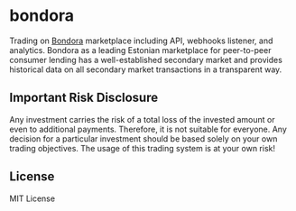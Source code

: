 # bondora
Trading on [Bondora](https://www.bondora.com/en) marketplace including API, webhooks listener, and analytics.
Bondora as a leading Estonian marketplace for peer-to-peer consumer lending has a well-established secondary market and provides historical data on all secondary market transactions in a transparent way.

## Important Risk Disclosure
Any investment carries the risk of a total loss of the invested amount or even to additional payments. Therefore, it is not suitable for everyone. Any decision for a particular investment should be based solely on your own trading objectives. The usage of this trading system is at your own risk!

## License
MIT License
